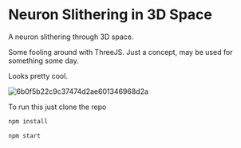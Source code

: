 # Neuron Slithering in 3D Space

A neuron slithering through 3D space.

Some fooling around with ThreeJS. Just a concept, may be used for something some day.

Looks pretty cool.

![6b0f5b22c9c37474d2ae601346968d2a](https://github.com/user-attachments/assets/79e3c87c-9af3-440a-a62a-70a792adbf20)


To run this just clone the repo

```bash
npm install

npm start
```
